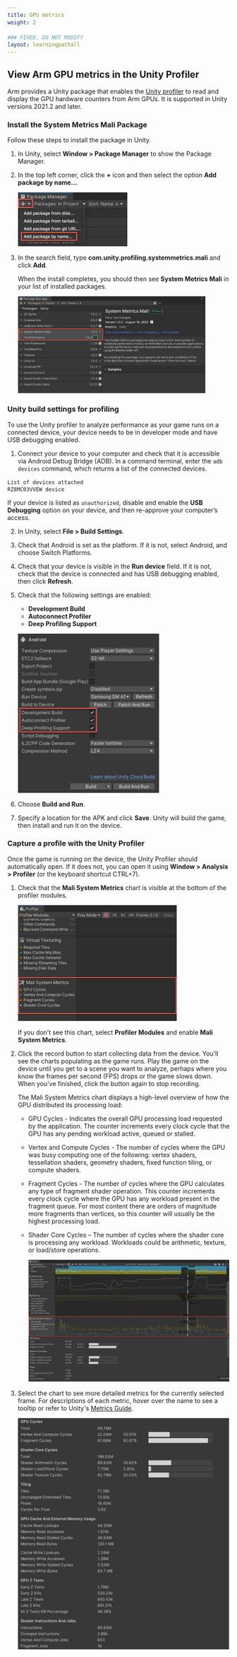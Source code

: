 ```yaml
---
title: GPU metrics
weight: 2

### FIXED, DO NOT MODIFY
layout: learningpathall
---
```


## View Arm GPU metrics in the Unity Profiler

Arm provides a Unity package that enables the [Unity profiler](https://unity.com/features/profiling) to read and display the GPU hardware counters from Arm GPUs. It is supported in Unity versions 2021.2 and later.

### Install the System Metrics Mali Package

Follow these steps to install the package in Unity.

1. In Unity, select **Window > Package Manager** to show the Package Manager.
2. In the top left corner, click the **+** icon and then select the option **Add package by name…**

    ![Adding a Unity package by name](unity_add_package_by_name.png "Figure 1. Add a package by name")
3. In the search field, type **com.unity.profiling.systemmetrics.mali** and click **Add**.

    When the install completes, you should then see **System Metrics Mali** in your list of installed packages.

    ![Mali System Metrics in the Package Manager](unity_package_manager.png "Figure 2. Mali System Metrics package in the Package Manager")

### Unity build settings for profiling

To use the Unity profiler to analyze performance as your game runs on a connected device, your device needs to be in developer mode and have USB debugging enabled.

1. Connect your device to your computer and check that it is accessible via Android Debug Bridge (ADB). In a command terminal, enter the `adb devices` command, which returns a list of the connected devices.

```console
List of devices attached
RZ8MC03VVEW	device
```

If your device is listed as `unauthorized`, disable and enable the **USB Debugging** option on your device, and then re-approve your computer’s access.

2. In Unity, select **File > Build Settings**.
3. Check that Android is set as the platform. If it is not, select Android, and choose Switch Platforms.
4. Check that your device is visible in the **Run device** field. If it is not, check that the device is connected and has USB debugging enabled, then click **Refresh**.
5. Check that the following settings are enabled:
    - **Development Build**
    - **Autoconnect Profiler**
    - **Deep Profiling Support**

    ![Unity build settings for profiling](unity_build_settings.png "Figure 3. Unity build settings for profiling")

6. Choose **Build and Run**.
7. Specify a location for the APK and click **Save**. Unity will build the game, then install and run it on the device.

### Capture a profile with the Unity Profiler

Once the game is running on the device, the Unity Profiler should automatically open. If it does not, you can open it using **Window > Analysis > Profiler** (or the keyboard shortcut CTRL+7).

1. Check that the **Mali System Metrics** chart is visible at the bottom of the profiler modules.

     ![Unity Profiler modules](unity_profiler_modules.png "Figure 4. Unity Profiler modules")

    If you don’t see this chart, select **Profiler Modules** and enable **Mali System Metrics**.

2. Click the record button to start collecting data from the device. You’ll see the charts populating as the game runs. Play the game on the device until you get to a scene you want to analyze, perhaps where you know the frames per second (FPS) drops or the game slows down. When you’ve finished, click the button again to stop recording.

    The Mali System Metrics chart displays a high-level overview of how the GPU distributed its processing load:

     -  GPU Cycles - Indicates the overall GPU processing load requested by the application. The counter increments every clock cycle that the GPU has any pending workload active, queued or stalled.

    -  Vertex and Compute Cycles - The number of cycles where the GPU was busy computing one of the following: vertex shaders, tessellation shaders, geometry shaders, fixed function tiling, or compute shaders.
    
    -  Fragment Cycles - The number of cycles where the GPU calculates any type of fragment shader operation. This counter increments every clock cycle where the GPU has any workload present in the fragment queue. For most content there are orders of magnitude more fragments than vertices, so this counter will usually be the highest processing load.
    
    -  Shader Core Cycles – The number of cycles where the shader core is processing any workload. Workloads could be arithmetic, texture, or load/store operations.

        ![Mali System Metrics in the Unity Profiler](unity_mali_system_metrics.png "Figure 5. Mali System Metrics in the Unity Profiler")

3. Select the chart to see more detailed metrics for the currently selected frame. For descriptions of each metric, hover over the name to see a tooltip or refer to Unity's [Metrics Guide](https://docs.unity3d.com/Packages/com.unity.profiling.systemmetrics.mali@1.0/manual/metrics-guide.html).

     ![Detailed GPU Metrics in the Unity Profiler](unity_mali_metrics_list.png "Figure 6. Detailed GPU Metrics in the Unity Profiler")
